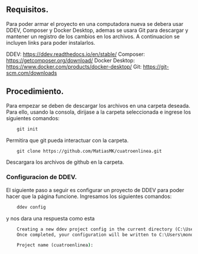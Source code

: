 ## Requisitos.

Para poder armar el proyecto en una computadora nueva se debera usar DDEV, Composer y Docker Desktop, ademas se usara Git para descargar y mantener un registro de los cambios en los archivos. A continuacion se incluyen links para poder instalarlos.

DDEV: https://ddev.readthedocs.io/en/stable/
Composer: https://getcomposer.org/download/
Docker Desktop: https://www.docker.com/products/docker-desktop/
Git: https://git-scm.com/downloads

## Procedimiento.

Para empezar se deben de descargar los archivos en una carpeta deseada. Para ello, usando la consola, dirijase a la carpeta seleccionada e ingrese los siguientes comandos:

```cmd
	git init
```
Permitira que git pueda interactuar con la carpeta.

```
	git clone https://github.com/MatiasMK/cuatroenlinea.git
```
Descargara los archivos de github en la carpeta.

### Configuracion de DDEV.

El siguiente paso a seguir es configurar un proyecto de DDEV para poder hacer que la página funcione.
Ingresamos los siguientes comandos:
```cmd
	ddev config
```
y nos dara una respuesta como esta
```cmd
	Creating a new ddev project config in the current directory (C:\Users\mono1\OneDrive\Documentos\Trabajo\Proyectos. escuela\AAT\cuatroenlinea)
	Once completed, your configuration will be written to C:\Users\mono1\OneDrive\Documentos\Trabajo\Proyectos. escuela\AAT\cuatroenlinea\.ddev\config.yaml

	Project name (cuatroenlinea):
```